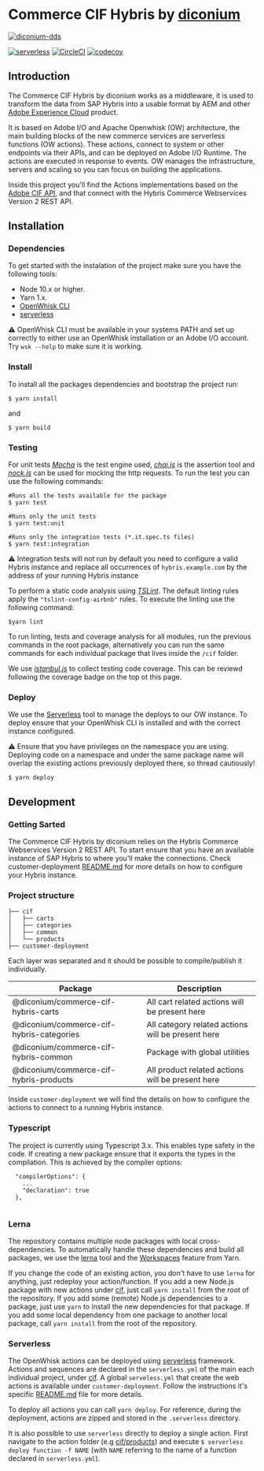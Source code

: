# Commerce CIF Hybris by [diconium](https://www.diconium.com)

[![diconium-dds](./diconium-dds.png  "diconium digital solutions" )](https://diconium.com/en/news/adobe-io-hybris)

[![serverless](http://public.serverless.com/badges/v3.svg)](http://www.serverless.com)
[![CircleCI](https://circleci.com/gh/diconium/commerce-cif-hybris.svg?style=svg)](https://circleci.com/gh/diconium/commerce-cif-hybris)
[![codecov](https://codecov.io/gh/diconium/commerce-cif-hybris/branch/master/graph/badge.svg)](https://codecov.io/gh/diconium/commerce-cif-hybris)

## Introduction

The Commerce CIF Hybris by diconium works as a middleware, it is used to transform the data from SAP Hybris into a usable format by AEM and other [Adobe Experience Cloud](https://www.adobe.com/pt/experience-cloud.html) product. 

It is based on Adobe I/O and Apache Openwhisk (OW) architecture, the main building blocks of the new commerce services are serverless functions (OW actions). These actions, connect to system or other endpoints via their APIs, and can be deployed on Adobe I/O Runtime. The actions are executed in response to events. OW manages the infrastructure, servers and scaling so you can focus on building the applications.

Inside this project you'll find the Actions implementations based on the [Adobe CIF API](https://github.com/adobe/commerce-cif-api), and that connect with the Hybris Commerce Webservices Version 2 REST API.

## Installation

### Dependencies

To get started with the instalation of the project make sure you have the following tools:

* Node 10.x or higher.
* Yarn 1.x.
* [OpenWhisk CLI](https://github.com/apache/incubator-openwhisk-cli)
* [serverless](https://serverless.com/)
  
:warning: OpenWhisk CLI must be available in your systems PATH and set up correctly to either use an OpenWhisk installation or an Adobe I/O account. Try `wsk --help` to make sure it is working.

### Install

To install all the packages dependencies and bootstrap the project run:
```
$ yarn install
```

and 

```
$ yarn build
```

### Testing

For unit tests *[Mocha](https://mochajs.org/)* is the test engine used, *[chai.js](http://chaijs.com/)* is the assertion tool and
*[nock.js](https://github.com/nock/nock)* can be used for mocking the http requests.
To run the test you can use the following commands:
```
#Runs all the tests available for the package
$ yarn test 

#Runs only the unit tests
$ yarn test:unit

#Runs only the integration tests (*.it.spec.ts files)
$ yarn test:integration

```

:warning: Integration tests will not run by default you need to configure a valid Hybris instance and replace all occurrences of
`hybris.example.com` by the address of your running Hybris instance 


To perform a static code analysis using *[TSLint](https://palantir.github.io/tslint/)*. The default linting rules apply the `"tslint-config-airbnb"` rules.
To execute the linting use the following command: 
```
$yarn lint
```

To run linting, tests and coverage analysis for all modules, run the previous commands in the root package,
alternatively you can run the same commands for each individual package that lives inside the `/cif` folder.


We use *[istanbul.js](https://github.com/istanbuljs/nyc)* to collect testing code coverage. This can be reviewd following the coverage badge on the top ot this page.

### Deploy

We use the [Serverless](https://serverless.com/) tool to manage the deploys to our OW instance.
To deploy ensure that your OpenWhisk CLI is installed and with the correct instance configured.

:warning: Ensure that you have privileges on the namespace you are using. 
Deploying code on a namespace and under the same package name will overlap the existing actions previously deployed there, so thread cautiously!

```
$ yarn deploy
```

## Development

### Getting Sarted

The Commerce CIF Hybris by diconium relies on the Hybris Commerce Webservices Version 2 REST API. To start ensure
that you have an available instance of SAP Hybris to where you'll make the connections. Check customer-deployment
[README.md](customer-deployment/README.md) for more details on how to configure your Hybris instance.

### Project structure

```
├── cif
│   ├── carts
│   ├── categories
│   ├── common
│   └── products
├── customer-deployment

```

Each layer was separated and it should be possible to compile/publish it individually.

|  Package | Description |
| ------------- | ------------- |
| @diconium/commerce-cif-hybris-carts | All cart related actions will be present here |
| @diconium/commerce-cif-hybris-categories | All category related actions will be present here |
| @diconium/commerce-cif-hybris-common | Package with global utilities  |
| @diconium/commerce-cif-hybris-products | All product related actions will be present here |

Inside `customer-deployment` we will find the details on how to configure the actions to connect to a running Hybris
instance.

### Typescript

The project is currently using Typescript 3.x. This enables type safety in the code.
If creating a new package ensure that it exports the types in the compilation.
This is achieved by the compiler options: 
```
  "compilerOptions": {
    ...
    "declaration": true
  },
  
```

### Lerna
The repository contains multiple node packages with local cross-dependencies.
To automatically handle these dependencies and build all packages, 
we use the [lerna](https://github.com/lerna/lerna) tool and the 
[Workspaces](https://yarnpkg.com/lang/en/docs/cli/workspace/) feature from Yarn.

If you change the code of an existing action, you don't have to use `lerna` for anything,
just redeploy your action/function. 
If you add a new Node.js package with new actions under [cif](cif), just call `yarn install` from the root of the repository.
If you add some (remote) Node.js dependencies to a package, just use `yarn` to install the new dependencies for that package.
If you add some local dependency from one package to another local package, call `yarn install` from the
root of the repository.

### Serverless
The OpenWhisk actions can be deployed using [serverless](https://serverless.com/framework/docs/providers/openwhisk/) framework.
Actions and sequences are declared in the `serverless.yml` of the main each individual project, under [cif](cif). 
A global `serveless.yml` that create the web actions is available under `customer-deployment`. 
Follow the instructions it's specific [README.md](customer-deployment/README.md) file for more details. 

To deploy all actions you can call `yarn deploy`.
For reference, during the deployment, actions are zipped and stored in the `.serverless` directory.

It is also possible to use `serverless` directly to deploy a single action. 
First navigate to the action folder (e.g [cif/products](cif/products)) 
and execute `$ serverless deploy function -f NAME` (with `NAME` referring to the name of a function declared in `serverless.yml`).
